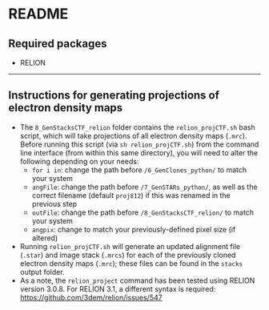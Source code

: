 # README
## Required packages
- RELION

---

## Instructions for generating projections of electron density maps
- The `8_GenStacksCTF_relion` folder contains the `relion_projCTF.sh` bash script, which will take projections of all electron density maps (`.mrc`). Before running this script (via `sh relion_projCTF.sh`) from the command line interface (from within this same directory), you will need to alter the following depending on your needs:
  - `for i in`: change the path before `/6_GenClones_python/` to match your system
  - `angFile`: change the path before `/7_GenSTARs_python/`, as well as the correct filename (default `proj812`) if this was renamed in the previous step
  - `outFile`: change the path before `/8_GenStacksCTF_relion/` to match your system
  - `angpix`: change to match your previously-defined pixel size (if altered)
- Running `relion_projCTF.sh` will generate an updated alignment file (`.star`) and image stack (`.mrcs`) for each of the previously cloned electron density maps (`.mrc`); these files can be found in the `stacks` output folder.
- As a note, the `relion_project` command has been tested using RELION version 3.0.8. For RELION 3.1, a different syntax is required: https://github.com/3dem/relion/issues/547
